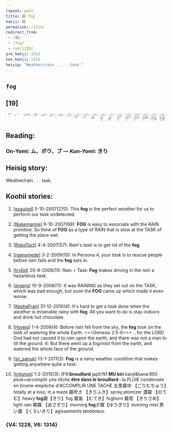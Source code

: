 ```yaml
---
layout: post
title: 霧 fog
kanji: 霧
permalink: /1314/
redirect_from:
 - /霧/
 - /fog/
 - /v4/1228/
pre_kanji: 1313
nex_kanji: 1315
heisig: "Weather/rain . . . task."
---
```


## `fog`

## [19]

<div class="stroke"><img src="../images/E99CA7.png" /></div>

## Reading:

### On-Yomi: ム、ボウ、ブ &mdash; Kun-Yomi: きり

## Heisig story:

Weather/rain . . . task.

## Koohii stories:

1) [<a href="http://kanji.koohii.com/profile/esaulgd">esaulgd</a>] 5-10-2007(270): This<strong> fog</strong> is the perfect <em>weather</em> for us to perform our <em>task</em> undetected.

2) [<a href="http://kanji.koohii.com/profile/Nukemarine">Nukemarine</a>] 9-10-2007(68): <strong>FOG</strong> is easy to associate with the RAIN primitive. So think of<strong> FOG</strong> as a type of RAIN that is slow at the TASK of getting the place wet.

3) [<a href="http://kanji.koohii.com/profile/RoboTact">RoboTact</a>] 4-4-2007(57): <em>Rain</em>&#039;s <em>task</em> is to get rid of the <strong>fog</strong>.

4) [<a href="http://kanji.koohii.com/profile/rganymede">rganymede</a>] 3-2-2009(15): In Persona 4, your <em>task</em> is to rescue people before <em>rain</em> falls and the<strong> fog</strong> sets in.

5) [<a href="http://kanji.koohii.com/profile/tryllid">tryllid</a>] 20-8-2008(11): Rain + Task:<strong> Fog</strong> makes driving in the <em>rain</em> a hazardous <em>task</em>.

6) [<a href="http://kanji.koohii.com/profile/ergerg">ergerg</a>] 10-9-2006(11): It was RAINING as they set out on the TASK, which was bad enough, but soon the<strong> FOG</strong> came up which made it even worse.

7) [<a href="http://kanji.koohii.com/profile/KeshaFran">KeshaFran</a>] 31-12-2010(4): It&#039;s hard to get a <em>task</em> done when the <em>weather</em> is miserable rainy with<strong> fog</strong>. All you want to do is stay indoors and drink hot chocolate.

8) [<a href="http://kanji.koohii.com/profile/Hyreia">Hyreia</a>] 1-4-2009(4): Before <em>rain</em> fell from the sky, the <strong>fog</strong> took on the <em>task</em> of watering the whole Earth. ===Genesis 2:5-6=== ...for the LORD God had not caused it to <em>rain</em> upon the earth, and there was not a man to till the ground. 6: But there went up a <em>fog/mist</em> from the earth, and watered the whole face of the ground.

9) [<a href="http://kanji.koohii.com/profile/sir_sanuk">sir_sanuk</a>] 13-1-2011(3): <strong>Fog</strong> is a <em>rain</em>y weather condition that makes getting anywhere quite a <em>task</em>.

10) [<a href="http://kanji.koohii.com/profile/tritonxg">tritonxg</a>] 1-2-2010(3): [FR]<strong>brouillard</strong> japlt:N1 <strong>MU kiri</strong> kanji&amp;kana:950 <em>pluie+accomplir une tâche </em><strong>être dans le brouillard : </strong> la PLUIE condensée en brume empêche d&#039;ACCOMPLIR UNE TACHE 五里霧中 【ごりむちゅう】totally at a loss; in a maze 霧吹き 【きりふき】spray;atomizer 濃霧 【のうむ】heavy<strong> fog</strong>霧【きり】fog 霧笛 【むてき】foghorn 霧雨 【きりさめ】light rain 朝霧 【あさぎり】morning<strong> fog</strong>夕霧【ゆうぎり】evening mist 黒い霧 【くろいきり】agissements ténébreux.

### {V4: 1228, V6: 1314}
